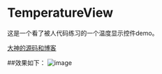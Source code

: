 # TemperatureView

这是一个看了被人代码练习的一个温度显示控件demo。

[大神的源码和博客](http://mp.weixin.qq.com/s?__biz=MzA5MzI3NjE2MA==&mid=2650236914&idx=1&sn=f50997a3be676de17dd472a800c33863&scene=1&srcid=0831F6EYU9QVOagrnVJTESj3#rd)

##效果如下：
![image](http://7xw00x.com1.z0.glb.clouddn.com/WechatIMG7.jpeg)


